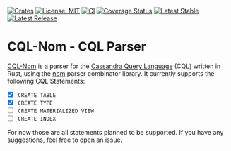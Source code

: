 [![Crates](https://badgen.net/crates/v/cql-nom)](https://crates.io/crates/cql-nom)
[![License: MIT](https://img.shields.io/badge/License-MIT-yellow.svg)](https://opensource.org/licenses/MIT)
[![CI](https://github.com/28Smiles/cql-nom/actions/workflows/ci.yml/badge.svg)](https://github.com/28Smiles/cql-nom/actions/workflows/build.yml)
[![Coverage Status](https://coveralls.io/repos/github/28Smiles/cql-nom/badge.svg)](https://coveralls.io/github/28Smiles/cql-nom)
[![Latest Stable](https://img.shields.io/github/v/release/28Smiles/cql-nom?label=latest%20stable)](https://github.com/28Smiles/cql-nom/releases/latest)
[![Latest Release](https://img.shields.io/github/v/release/28Smiles/cql-nom?include_prereleases&label=latest%20release)](https://github.com/28Smiles/cql-nom/releases)

# CQL-Nom - CQL Parser

[CQL-Nom](https://github.com/28Smiles/cql-nom) is a parser for the [Cassandra Query Language](https://cassandra.apache.org/doc/latest/cql/) 
(CQL) written in Rust, using the [nom](https://github.com/rust-bakery/nom) parser combinator library.
It currently supports the following CQL Statements:

 - [x] `CREATE TABLE`
 - [x] `CREATE TYPE`
 - [ ] `CREATE MATERIALIZED VIEW`
 - [ ] `CREATE INDEX`

For now those are all statements planned to be supported. If you have any suggestions, feel free to open an issue.
